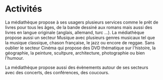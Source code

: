 # Activités

La médiathèque propose à ses usagers plusieurs services comme le prêt de livres pour tous les âges, de la bande dessiné aux romans mais aussi des livres en langue originale (anglais, allemand, turc ...). La médiathèque propose aussi un secteur Musique avec plusieurs genres musicaux tel que la musique classique, chason française, le jazz ou encore de reggae. Sans oublier le secteur Cinéma qui propose des DVD thématique sur l'histoire, la géographie, la peinture, scultpure, architecture, photographie ou bien l'humour.

La médiathèque propose aussi des évènements autour de ses secteurs avec des concerts, des conférences, des coucours.